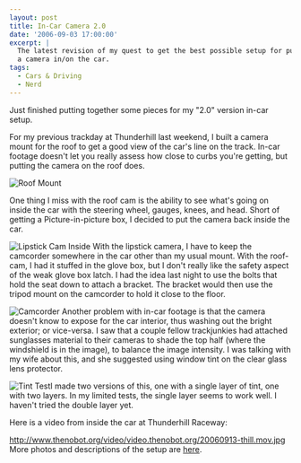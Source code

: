 ```yaml
---
layout: post
title: In-Car Camera 2.0
date: '2006-09-03 17:00:00'
excerpt: |
  The latest revision of my quest to get the best possible setup for putting
  a camera in/on the car.
tags:
  - Cars & Driving
  - Nerd
---
```


Just finished putting together some pieces for my "2.0" version in-car setup.

For my previous trackday at Thunderhill last weekend, I built a camera mount for the roof to get a good view of the car's line on the track. In-car footage doesn't let you really assess how close to curbs you're getting, but putting the camera on the roof does.

![Roof Mount](https://photos.steinkamp.us/photo/2006-08-12_roof-mount/CRW_1997.CRW)

One thing I miss with the roof cam is the ability to see what's going on inside the car with the steering wheel, gauges, knees, and head. Short of getting a Picture-in-picture box, I decided to put the camera back inside the car.

![Lipstick Cam Inside](https://photos.steinkamp.us/photo/2006-09-03_car-cam/CRW_2262.CRW)
With the lipstick camera, I have to keep the camcorder somewhere in the car other than my usual mount. With the roof-cam, I had it stuffed in the glove box, but I don't really like the safety aspect of the weak glove box latch. I had the idea last night to use the bolts that hold the seat down to attach a bracket. The bracket would then use the tripod mount on the camcorder to hold it close to the floor.

![Camcorder](https://photos.steinkamp.us/photo/2006-09-03_car-cam/CRW_2259.CRW)
Another problem with in-car footage is that the camera doesn't know to expose for the car interior, thus washing out the bright exterior; or vice-versa. I saw that a couple fellow trackjunkies had attached sunglasses material to their cameras to shade the top half (where the windshield is in the image), to balance the image intensity. I was talking with my wife about this, and she suggested using window tint on the clear glass lens protector.

![Tint Test](https://photos.steinkamp.us/photo/2006-09-03_car-cam/CRW_2268.CRW)I made two versions of this, one with a single layer of tint, one with two layers. In my limited tests, the single layer seems to work well. I haven't tried the double layer yet.

Here is a video from inside the car at Thunderhill Raceway:

http://www.thenobot.org/video/video.thenobot.org/20060913-thill.mov.jpg
More photos and descriptions of the setup are [here](https://photos.steinkamp.us/2006-09-03_car-cam).

